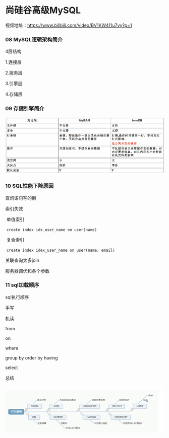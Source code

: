 # 尚硅谷高级MySQL

视频地址：https://www.bilibili.com/video/BV1KW411u7vy?p=1

### 08 MySQL逻辑架构简介

4层结构

1.连接层

2.服务层

3.引擎层

4.存储层

### 09 存储引擎简介

![image-20200511214446000](images\微信图片_20200511214432.png)

###  10 SQL性能下降原因

查询语句写的懒

索引失效 

​	单值索引

​		```create index idx_user_name on user(name)```

​	复合索引

​		```create index idex_user_name on user(name, email)```

关联查询太多join

服务器调优和各个参数

### 11 sql加载顺序

sql执行顺序

手写 

机读 

from 

on 

where  

group by order by having 

select 

总结

![image-20200511214446000](images\微信图片_20200518223940.png)
